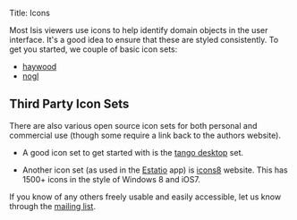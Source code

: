 Title: Icons

Most Isis viewers use icons to help identify domain objects in the user interface.  It's a good idea to ensure that these are styled consistently.  To get you started, we couple of basic icon sets:

* [haywood](https://github.com/apache/isis/blob/master/src/site/resources/images/icons/haywood.zip?raw=true)
* [nogl](https://github.com/apache/isis/blob/master/src/site/resources/images/icons/nogl.zip?raw=true)


## Third Party Icon Sets

There are also various open source icon sets for both personal and commercial use (though some require a link back to the authors website).

* A good icon set to get started with is the [tango desktop](http://tango.freedesktop.org/Tango_Icon_Library) set.

* Another icon set (as used in the [Estatio](powered-by.html) app) is [icons8](http://icons8.com/) website.  This has 1500+ icons in the style of Windows 8 and iOS7.

If you know of any others freely usable and easily accessible, let us know through the [mailing list](../support.html).
